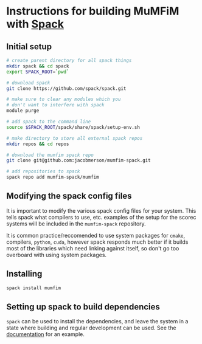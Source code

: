 # Instructions for building MuMFiM with [Spack](https://github.com/spack/spack.git)


## Initial setup

```bash
# create parent directory for all spack things
mkdir spack && cd spack
export SPACK_ROOT=`pwd`

# download spack
git clone https://github.com/spack/spack.git

# make sure to clear any modules which you
# don't want to interfere with spack
module purge

# add spack to the command line
source $SPACK_ROOT/spack/share/spack/setup-env.sh

# make directory to store all external spack repos
mkdir repos && cd repos

# download the mumfim spack repo
git clone git@github.com:jacobmerson/mumfim-spack.git

# add repositories to spack
spack repo add mumfim-spack/mumfim

```
## Modifying the spack config files

It is important to modify the various spack config files for your system.
This tells spack what compilers to use, etc. examples of the setup for the
scorec systems will be included in the `mumfim-spack` repository.

It is common practice/reccomended to use system packages for `cmake`, compilers, `python`, `cuda`,
however spack responds much better if it builds most of the libraries which need linking
against itself, so don't go too overboard with using system packages.

## Installing

```bash
spack install mumfim
```

## Setting up spack to build dependencies

`spack` can be used to install the dependencies, and leave the system in a state where
building and regular development can be used. See the [documentation](https://spack-tutorial.readthedocs.io/en/latest/tutorial_developer_workflows.html)
for an example.
